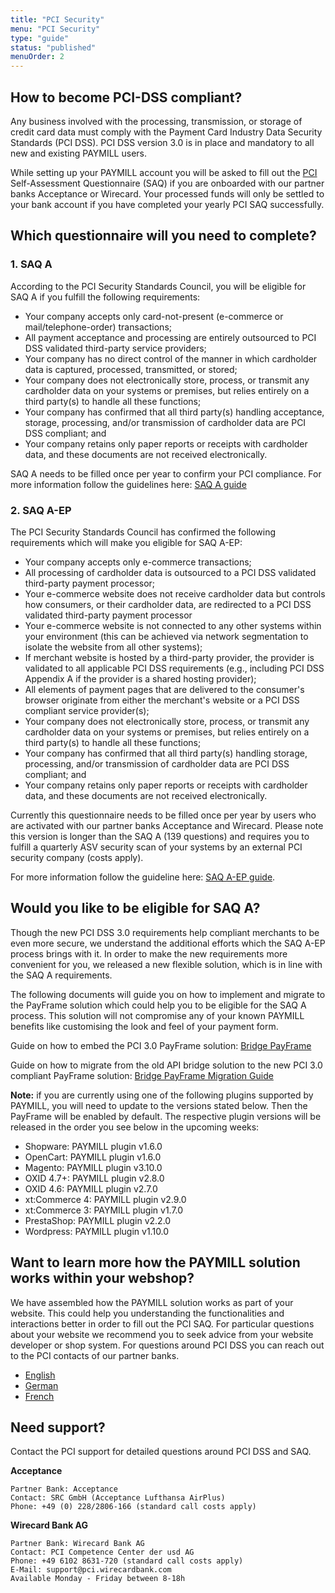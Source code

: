 ```yaml
---
title: "PCI Security"
menu: "PCI Security"
type: "guide"
status: "published"
menuOrder: 2
---
```


## How to become PCI-DSS compliant?

Any business involved with the processing, transmission, or storage of credit card data must comply with the Payment Card Industry Data Security Standards (PCI DSS). PCI DSS version 3.0 is in place and mandatory to all new and existing PAYMILL users.

While setting up your PAYMILL account you will be asked to fill out the [PCI](https://www.pcisecuritystandards.org/merchants/self_assessment_form.php) Self-Assessment Questionnaire (SAQ) if you are onboarded with our partner banks Acceptance or Wirecard. Your processed funds will only be settled to your bank account if you have completed your yearly PCI SAQ successfully.

## Which questionnaire will you need to complete?

### 1. SAQ A

According to the PCI Security Standards Council, you will be eligible for SAQ A if you fulfill the following requirements:

- Your company accepts only card-not-present (e-commerce or mail/telephone-order) transactions;
- All payment acceptance and processing are entirely outsourced to PCI DSS validated third-party service providers;
- Your company has no direct control of the manner in which cardholder data is captured, processed, transmitted, or stored;
- Your company does not electronically store, process, or transmit any cardholder data on your systems or premises, but relies entirely on a third party(s) to handle all these functions;
- Your company has confirmed that all third party(s) handling acceptance, storage, processing, and/or transmission of cardholder data are PCI DSS compliant; and
- Your company retains only paper reports or receipts with cardholder data, and these documents are not received electronically.

SAQ A needs to be filled once per year to confirm your PCI compliance. For more information follow the guidelines here: [SAQ A guide](https://static.paymill.com/r/a8332dcf722a7a9b4906667ae70cdb9a48126f6d/downloads/SAQ_A_guide.pdf)

### 2. SAQ A-EP

The PCI Security Standards Council has confirmed the following requirements which will make you eligible for SAQ A-EP:

- Your company accepts only e-commerce transactions;
- All processing of cardholder data is outsourced to a PCI DSS validated third-party payment processor;
- Your e-commerce website does not receive cardholder data but controls how consumers, or their cardholder data, are redirected to a PCI DSS validated third-party payment processor
- Your e-commerce website is not connected to any other systems within your environment (this can be achieved via network segmentation to isolate the website from all other systems);
- If merchant website is hosted by a third-party provider, the provider is validated to all applicable PCI DSS requirements (e.g., including PCI DSS Appendix A if the provider is a shared hosting provider);
- All elements of payment pages that are delivered to the consumer's browser originate from either the merchant's website or a PCI DSS compliant service provider(s);
- Your company does not electronically store, process, or transmit any cardholder data on your systems or premises, but relies entirely on a third party(s) to handle all these functions;
- Your company has confirmed that all third party(s) handling storage, processing, and/or transmission of cardholder data are PCI DSS compliant; and
- Your company retains only paper reports or receipts with cardholder data, and these documents are not received electronically.

Currently this questionnaire needs to be filled once per year by users who are activated with our partner banks Acceptance and Wirecard. Please note this version is longer than the SAQ A (139 questions) and requires you to fulfill a quarterly ASV security scan of your systems by an external PCI security company (costs apply).

For more information follow the guideline here: [SAQ A-EP guide](https://static.paymill.com/r/a8332dcf722a7a9b4906667ae70cdb9a48126f6d/downloads/SAQ_A-EP_guide.pdf).

## Would you like to be eligible for SAQ A?

Though the new PCI DSS 3.0 requirements help compliant merchants to be even more secure, we understand the additional efforts which the SAQ A-EP process brings with it. In order to make the new requirements more convenient for you, we released a new flexible solution, which is in line with the SAQ A requirements.

The following documents will guide you on how to implement and migrate to the PayFrame solution which could help you to be eligible for the SAQ A process. This solution will not compromise any of your known PAYMILL benefits like customising the look and feel of your payment form.

Guide on how to embed the PCI 3.0 PayFrame solution: [Bridge PayFrame](/guides/reference/bridge-payframe.html)

Guide on how to migrate from the old API bridge solution to the new PCI 3.0 compliant PayFrame solution: [Bridge PayFrame Migration Guide](/guides/reference/bridge-payframe-migration.html)

**Note:** if you are currently using one of the following plugins supported by PAYMILL, you will need to update to the versions stated below. Then the PayFrame will be enabled by default. The respective plugin versions will be released in the order you see below in the upcoming weeks:

- Shopware: PAYMILL plugin v1.6.0
- OpenCart: PAYMILL plugin v1.6.0
- Magento: PAYMILL plugin v3.10.0
- OXID 4.7+: PAYMILL plugin v2.8.0
- OXID 4.6: PAYMILL plugin v2.7.0
- xt:Commerce 4: PAYMILL plugin v2.9.0
- xt:Commerce 3: PAYMILL plugin v1.7.0
- PrestaShop: PAYMILL plugin v2.2.0
- Wordpress: PAYMILL plugin v1.10.0

## Want to learn more how the PAYMILL solution works within your webshop?

We have assembled how the PAYMILL solution works as part of your website. This could help you understanding the functionalities and interactions better in order to fill out the PCI SAQ. For particular questions about your website we recommend you to seek advice from your website developer or shop system. For questions around PCI DSS you can reach out to the PCI contacts of our partner banks.

- [English](https://www.paymill.com/en/faq/how-does-paymills-payframe-solution-work)
- [German](https://www.paymill.com/de/faq/wie-funktionieren-die-payframe-losungen)
- [French](https://www.paymill.com/fr/faq/comment-fonctionne-la-solution-payframe)

## Need support?

Contact the PCI support for detailed questions around PCI DSS and SAQ.

**Acceptance**

```nohighlight
Partner Bank: Acceptance
Contact: SRC GmbH (Acceptance Lufthansa AirPlus)
Phone: +49 (0) 228/2806-166 (standard call costs apply)
```

**Wirecard Bank AG**

```nohighlight
Partner Bank: Wirecard Bank AG
Contact: PCI Competence Center der usd AG
Phone: +49 6102 8631-720 (standard call costs apply)
E-Mail: support@pci.wirecardbank.com
Available Monday - Friday between 8-18h
```
